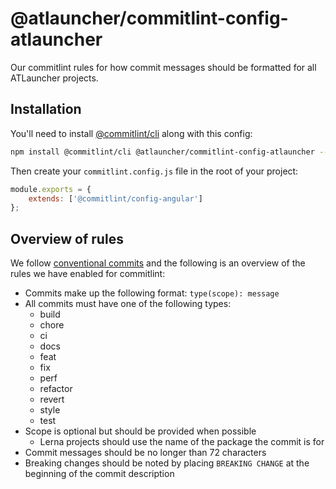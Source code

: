 # @atlauncher/commitlint-config-atlauncher

Our commitlint rules for how commit messages should be formatted for all ATLauncher projects.

## Installation

You'll need to install [@commitlint/cli](https://github.com/marionebl/commitlint/tree/master/@commitlint/cli) along with
this config:

```bash
npm install @commitlint/cli @atlauncher/commitlint-config-atlauncher --save-dev
```

Then create your `commitlint.config.js` file in the root of your project:

```js
module.exports = {
    extends: ['@commitlint/config-angular']
};
```

## Overview of rules
We follow [conventional commits](https://conventionalcommits.org/) and the following is an overview of the rules we have
enabled for commitlint:

  * Commits make up the following format: `type(scope): message`
  * All commits must have one of the following types:
    * build
    * chore
    * ci
    * docs
    * feat
    * fix
    * perf
    * refactor
    * revert
    * style
    * test
  * Scope is optional but should be provided when possible
    * Lerna projects should use the name of the package the commit is for
  * Commit messages should be no longer than 72 characters
  * Breaking changes should be noted by placing `BREAKING CHANGE` at the beginning of the commit description
